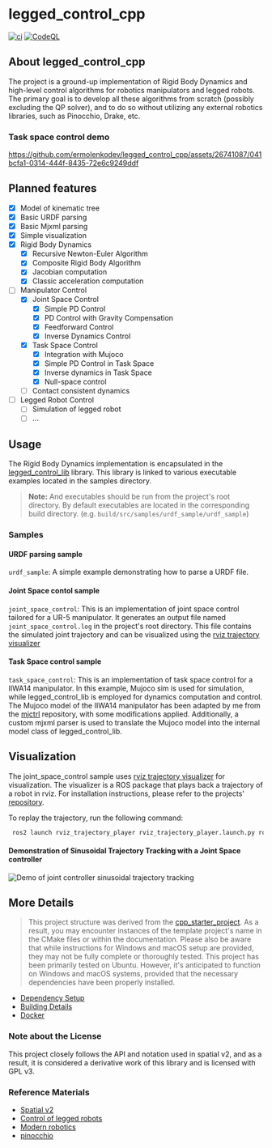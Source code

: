 # legged_control_cpp

[![ci](https://github.com/ermolenkodev/legged_control_cpp/actions/workflows/ci.yml/badge.svg)](https://github.com/ermolenkodev/legged_control_cpp/actions/workflows/ci.yml)
[![CodeQL](https://github.com/ermolenkodev/legged_control_cpp/actions/workflows/codeql-analysis.yml/badge.svg)](https://github.com/ermolenkodev/legged_control_cpp/actions/workflows/codeql-analysis.yml)

## About legged_control_cpp
The project is a ground-up implementation of Rigid Body Dynamics and high-level control algorithms for robotics manipulators and legged robots.
The primary goal is to develop all these algorithms from scratch (possibly excluding the QP solver), and to do so without utilizing any external robotics libraries, such as Pinocchio, Drake, etc.

### Task space control demo
https://github.com/ermolenkodev/legged_control_cpp/assets/26741087/041bcfa1-0314-444f-8435-72e6c9249ddf


## Planned features
- [x] Model of kinematic tree
- [x] Basic URDF parsing
- [x] Basic Mjxml parsing
- [x] Simple visualization
- [x] Rigid Body Dynamics
  - [x] Recursive Newton-Euler Algorithm
  - [x] Composite Rigid Body Algorithm
  - [x] Jacobian computation
  - [x] Classic acceleration computation
- [ ] Manipulator Control
  - [x] Joint Space Control
    - [x] Simple PD Control
    - [x] PD Control with Gravity Compensation
    - [x] Feedforward Control
    - [x] Inverse Dynamics Control
  - [x] Task Space Control
    - [x] Integration with Mujoco
    - [x] Simple PD Control in Task Space
    - [x] Inverse dynamics in Task Space
    - [x] Null-space control
  - [ ] Contact consistent dynamics
- [ ] Legged Robot Control
  - [ ] Simulation of legged robot
  - [ ] ...

## Usage
The Rigid Body Dynamics implementation is encapsulated in the [legged_control_lib](src/legged_control_cpp) library. This library is linked to various executable examples located in the samples directory.
> **Note:**
> And executables should be run from the project's root directory.
> By default executables are located in the corresponding build directory. (e.g. `build/src/samples/urdf_sample/urdf_sample`)
### Samples
#### URDF parsing sample
`urdf_sample`: A simple example demonstrating how to parse a URDF file.
#### Joint Space contol sample
`joint_space_control`: This is an implementation of joint space control tailored for a UR-5 manipulator. It generates an output file named `joint_space_control.log` in the project's root directory. This file contains the simulated joint trajectory and can be visualized using the [rviz trajectory visualizer](https://github.com/ermolenkodev/rviz_trajectory_player)
#### Task Space control sample
`task_space_control`: This is an implementation of task space control for a IIWA14 manipulator. In this example, Mujoco sim is used for simulation, while legged_control_lib is employed for dynamics computation and control.
The Mujoco model of the IIWA14 manipulator has been adapted by me from the [mjctrl](https://github.com/kevinzakka/mjctrl) repository, with some modifications applied.
Additionally, a custom mjxml parser is used to translate the Mujoco model into the internal model class of legged_control_lib.

## Visualization
The joint_space_control sample uses [rviz trajectory visualizer](https://github.com/ermolenkodev/rviz_trajectory_player) for visualization.
The visualizer is a ROS package that plays back a trajectory of a robot in rviz.
For installation instructions, please refer to the projects' [repository](https://github.com/ermolenkodev/rviz_trajectory_player).

To replay the trajectory, run the following command:
```bash
 ros2 launch rviz_trajectory_player rviz_trajectory_player.launch.py robot_file:=<absolute_path_to_urdf|xacro_file> trajectory_file:=<absolute_path_to_trajectory_file>
```
#### Demonstration of Sinusoidal Trajectory Tracking with a Joint Space controller
![Demo of joint controller sinusoidal trajectory tracking](https://media.giphy.com/media/v1.Y2lkPTc5MGI3NjExNW90cmM1OWJ6aGt1YzRuZGdiMDl4Nzgwd2UxcmFvbWNjZXRibWtldiZlcD12MV9pbnRlcm5hbF9naWZfYnlfaWQmY3Q9Zw/vtr3CjGMr4ZaTHgNmm/giphy.gif)
## More Details
> This project structure was derived from the [cpp_starter_project](https://github.com/cpp-best-practices/cmake_template). As a result, you may encounter instances of the template project's name in the CMake files or within the documentation.
Please also be aware that while instructions for Windows and macOS setup are provided, they may not be fully complete or thoroughly tested. This project has been primarily tested on Ubuntu. However, it's anticipated to function on Windows and macOS systems, provided that the necessary dependencies have been properly installed.
 * [Dependency Setup](README_dependencies.md)
 * [Building Details](README_building.md)
 * [Docker](README_docker.md)

### Note about the License
This project closely follows the API and notation used in spatial v2, and as a result,
it is considered a derivative work of this library and is licensed with GPL v3.

### Reference Materials
* [Spatial v2](http://royfeatherstone.org/spatial/v2/)
* [Control of legged robots](https://www.youtube.com/playlist?list=PLpppns-JGSyKFwngvh-DYRBpH9NUdqH4J)
* [Modern robotics](https://github.com/NxRLab/ModernRobotics)
* [pinocchio](https://github.com/stack-of-tasks/pinocchio)
